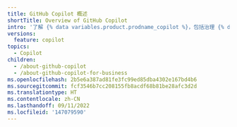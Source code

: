 ```yaml
---
title: GitHub Copilot 概述
shortTitle: Overview of GitHub Copilot
intro: '了解 {% data variables.product.prodname_copilot %}，包括治理 {% data variables.product.prodname_copilot %} 数据的用例和术语。'
versions:
  feature: copilot
topics:
  - Copilot
children:
  - /about-github-copilot
  - /about-github-copilot-for-business
ms.openlocfilehash: 2b5e6a387ad81fe3fc99ed85dba4302e167bd4b6
ms.sourcegitcommit: fcf3546b7cc208155fb8acdf68b81be28afc3d2d
ms.translationtype: HT
ms.contentlocale: zh-CN
ms.lasthandoff: 09/11/2022
ms.locfileid: '147079590'
---
```


